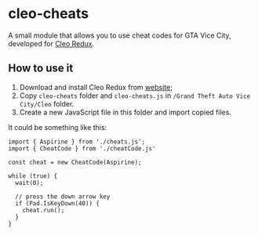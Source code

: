 # cleo-cheats
A small module that allows you to use cheat codes for GTA Vice City, developed for [Cleo Redux](https://github.com/cleolibrary/CLEO-Redux).

## How to use it
1. Download and install Cleo Redux from [website](https://re.cleo.li/);
2. Copy `cleo-cheats` folder and `cleo-cheats.js` in `/Grand Theft Auto Vice City/Cleo` folder.
3. Create a new JavaScript file in this folder and import copied files.

It could be something like this:

```
import { Aspirine } from './cheats.js';
import { CheatCode } from './cheatCode.js'

const cheat = new CheatCode(Aspirine);

while (true) {
  wait(0);
  
  // press the down arrow key
  if (Pad.IsKeyDown(40)) {
    cheat.run();
  }
}
```
